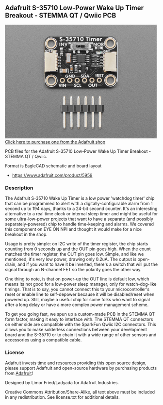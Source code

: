 ## Adafruit S-35710 Low-Power Wake Up Timer Breakout - STEMMA QT / Qwiic PCB

<a href="http://www.adafruit.com/products/5959"><img src="assets/5959.jpg?raw=true" width="500px"><br/>
Click here to purchase one from the Adafruit shop</a>

PCB files for the Adafruit S-35710 Low-Power Wake Up Timer Breakout - STEMMA QT / Qwiic. 

Format is EagleCAD schematic and board layout
* https://www.adafruit.com/product/5959

### Description

The Adafruit S-35710 Wake Up Timer is a low power 'watchdog timer' chip that can be programmed to alert with a digitally-configurable alarm from 1 second up to 194 days, thanks to a 24-bit second counter. It's an interesting alternative to a real time clock or internal sleep timer and might be useful for some ultra-low-power projects that want to have a separate (and possibly separately-powered) chip to handle time-keeping and alarms. We covered this component on EYE ON NPI and thought it would make for a nice breakout in the shop.

Usage is pretty simple: on I2C write of the timer register, the chip starts counting from 0 seconds up and the OUT pin goes high. When the count matches the timer register, the OUT pin goes low. Simple, and like we mentioned, it's very low power, drawing only 0.2uA. The output is open-drain, and if you want to have it be inverted, there's a switch that will put the signal through an N-channel FET so the polarity goes the other way.

One thing to note, is that on power-up the OUT line is default low, which means its not good for a low-power sleep manager, only for watch-dog-like timings. That is to say, you cannot connect this to your microcontroller's reset or enable line to self-depower because it will be disabled/reset when powered up. Still, maybe a useful chip for some folks who want to signal after a long delay or have a more complex power management scheme.

To get you going fast, we spun up a custom-made PCB in the STEMMA QT form factor, making it easy to interface with. The STEMMA QT connectors on either side are compatible with the SparkFun Qwiic I2C connectors. This allows you to make solderless connections between your development board and the S-35710 or to chain it with a wide range of other sensors and accessories using a compatible cable.

### License

Adafruit invests time and resources providing this open source design, please support Adafruit and open-source hardware by purchasing products from [Adafruit](https://www.adafruit.com)!

Designed by Limor Fried/Ladyada for Adafruit Industries.

Creative Commons Attribution/Share-Alike, all text above must be included in any redistribution. 
See license.txt for additional details.
